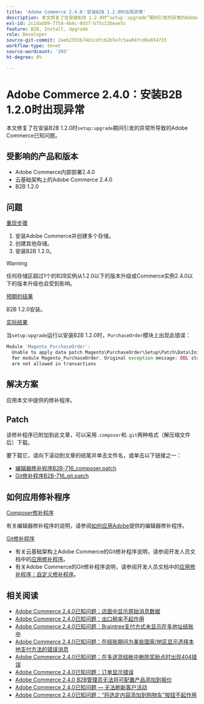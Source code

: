 ```yaml
---
title: 'Adobe Commerce 2.4.0：安装B2B 1.2.0时出现异常'
description: 本文修复了在安装B2B 1.2.0时“setup：upgrade”期间引发的异常的Adobe Commerce已知问题。
exl-id: 2c1dadd9-7754-4b4c-8d37-b75c13beae5c
feature: B2B, Install, Upgrade
role: Developer
source-git-commit: 2aeb2355b74d1cdfc62b5e7c5aa04fcd0a654733
workflow-type: tm+mt
source-wordcount: '393'
ht-degree: 0%

---
```


# Adobe Commerce 2.4.0：安装B2B 1.2.0时出现异常

本文修复了在安装B2B 1.2.0时`setup:upgrade`期间引发的异常所导致的Adobe Commerce已知问题。

## 受影响的产品和版本

* Adobe Commerce内部部署2.4.0
* 云基础架构上的Adobe Commerce 2.4.0
* B2B 1.2.0

## 问题

<u>重现步骤</u>

1. 安装Adobe Commerce并创建多个存储。
1. 创建其他存储。
1. 安装B2B 1.2.0。

>[!WARNING]
>
>任何存储区超过1个的B2B实例从1.2.0以下的版本升级或Commerce实例2.4.0以下的版本升级也会受到影响。

<u>预期的结果</u>

B2B 1.2.0安装。

<u>实际结果</u>

当`setup:upgrade`运行以安装B2B 1.2.0时，`PurchaseOrder`模块上出现此错误：

```php
Module 'Magento_PurchaseOrder':
  Unable to apply data patch Magento\PurchaseOrder\Setup\Patch\Data\InitPurchaseOrderSalesSequence
  for module Magento_PurchaseOrder. Original exception message: DDL statements
  are not allowed in transactions
```

## 解决方案

应用本文中提供的修补程序。

## Patch

该修补程序已附加到此文章，可以采用`.composer`和`.git`两种格式（解压缩文件后）下载。

要下载它，请向下滚动到文章的结尾并单击文件名，或单击以下链接之一：

* [编辑器修补程序B2B-716\_composer.patch](assets/B2B-716_composer.patch.zip)
* [Git修补程序B2B-716\_git.patch](assets/B2B-716_git.patch.zip)

## 如何应用修补程序

<u>Composer修补程序</u>

有关编辑器修补程序的说明，请参阅[如何应用Adobe](/help/how-to/general/how-to-apply-a-composer-patch-provided-by-magento.md)提供的编辑器修补程序。

<u>Git修补程序</u>

* 有关云基础架构上Adobe Commerce的Git修补程序说明，请参阅开发人员文档中的[应用修补程序](https://experienceleague.adobe.com/en/docs/commerce-cloud-service/user-guide/develop/upgrade/apply-patches)。
* 有关Adobe Commerce的Git修补程序说明，请参阅开发人员文档中的[应用修补程序：自定义修补程序](https://experienceleague.adobe.com/en/docs/commerce-operations/upgrade-guide/patches/overview#custom-patches)。

## 相关阅读

* [Adobe Commerce 2.4.0已知问题：店面中显示原始消息数据](/help/troubleshooting/storefront/magento-2-4-0-issue-storefront-raw-message-data-display.md)
* [Adobe Commerce 2.4.0已知问题：出口税率不起作用](/help/troubleshooting/miscellaneous/magento-2-4-0-known-issue-export-tax-rates-does-not-work.md)
* [Adobe Commerce 2.4.0已知问题：Braintree支付方式未显示在多地址结账中](/help/troubleshooting/payments/magento-2-4-0-braintree-not-in-multiple-addresses-checkout.md)
* [Adobe Commerce 2.4.0已知问题：在结账期间为某些国家/地区显示选择本地支付方法的错误消息](/help/troubleshooting/payments/magento-2-4-0-checkout-error-selecting-local-payments.md)
* [Adobe Commerce 2.4.0已知问题：在多送货结帐中删除奖励点时出现404错误](/help/troubleshooting/storefront/magento-2-4-0-404-error-removing-rewards-points-on-multi-shipping-checkout.md)
* [Adobe Commerce 2.4.0已知问题：订单显示错误](/help/troubleshooting/storefront/magento-2-4-0-known-issue-orders-display-error.md)
* [Adobe Commerce 2.4.0 B2B管理员无法将可配置产品添加到报价](/help/troubleshooting/miscellaneous/magento-2-4-0-b2b-admin-can-t-add-configurable-product-to-quote.md)
* [Adobe Commerce 2.4.0已知问题 — 无法刷新客户活动](/help/troubleshooting/miscellaneous/magento-2-4-0-refresh-on-customer-activities-does-not-work.md)
* [Adobe Commerce 2.4.0已知问题：“将选定内容添加到购物车”按钮不起作用](/help/troubleshooting/miscellaneous/magento-2-4-0-add-selections-to-my-cart-does-not-work.md)
